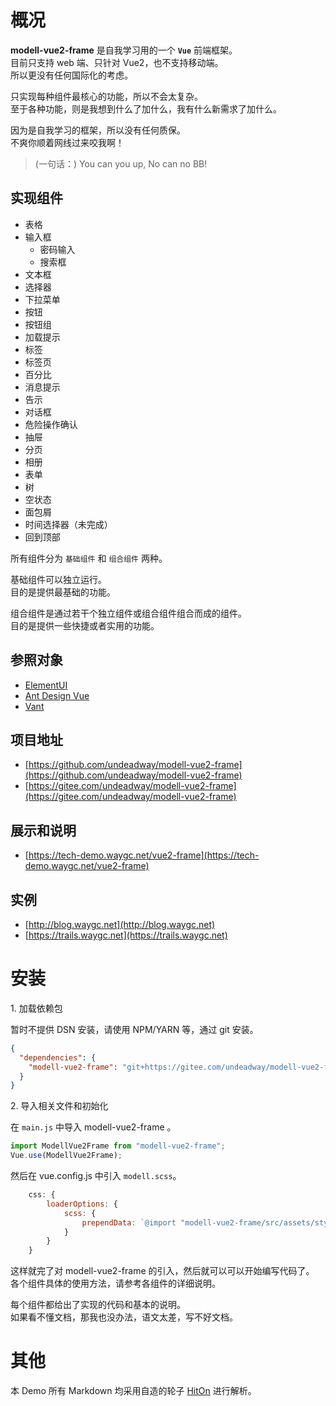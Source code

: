 # 概况

**modell-vue2-frame** 是自我学习用的一个 **`Vue`** 前端框架。  
目前只支持 web 端、只针对 Vue2，也不支持移动端。  
所以更没有任何国际化的考虑。

只实现每种组件最核心的功能，所以不会太复杂。  
至于各种功能，则是我想到什么了加什么，我有什么新需求了加什么。  

因为是自我学习的框架，所以没有任何质保。  
不爽你顺着网线过来咬我啊！

>(一句话：)
> You can you up, No can no BB!

## 实现组件

* 表格
* 输入框
  * 密码输入
  * 搜索框
* 文本框
* 选择器
* 下拉菜单
* 按钮
* 按钮组
* 加载提示
* 标签
* 标签页
* 百分比
* 消息提示
* 告示
* 对话框
* 危险操作确认
* 抽屉
* 分页
* 相册
* 表单
* 树
* 空状态
* 面包屑
* 时间选择器（未完成）
* 回到顶部

所有组件分为 `基础组件` 和 `组合组件` 两种。

基础组件可以独立运行。  
目的是提供最基础的功能。

组合组件是通过若干个独立组件或组合组件组合而成的组件。  
目的是提供一些快捷或者实用的功能。

## 参照对象

* [ElementUI](https://element.eleme.cn/#/zh-CN)
* [Ant Design Vue](https://www.antdv.com/docs/vue/introduce-cn)
* [Vant](https://youzan.github.io/vant/v2/)

## 项目地址

* [https://github.com/undeadway/modell-vue2-frame](https://github.com/undeadway/modell-vue2-frame)
* [https://gitee.com/undeadway/modell-vue2-frame](https://gitee.com/undeadway/modell-vue2-frame)

## 展示和说明

* [https://tech-demo.waygc.net/vue2-frame](https://tech-demo.waygc.net/vue2-frame)

## 实例

* [http://blog.waygc.net](http://blog.waygc.net)
* [https://trails.waygc.net](https://trails.waygc.net)

# 安装

1\. 加载依赖包

暂时不提供 DSN 安装，请使用 NPM/YARN 等，通过 git 安装。

```JSON
{
  "dependencies": {
    "modell-vue2-frame": "git+https://gitee.com/undeadway/modell-vue2-frame#dev"
  }
}
```

2\. 导入相关文件和初始化

在 `main.js` 中导入 modell-vue2-frame 。

```JavaScript
import ModellVue2Frame from "modell-vue2-frame";
Vue.use(ModellVue2Frame);
```

然后在 vue.config.js 中引入 `modell.scss`。

```JavaScript
	css: {
		loaderOptions: {
			scss: {
				prependData: `@import "modell-vue2-frame/src/assets/styles/modell.scss";`
			}
		}
	}
```

这样就完了对 modell-vue2-frame 的引入，然后就可以可以开始编写代码了。  
各个组件具体的使用方法，请参考各组件的详细说明。

每个组件都给出了实现的代码和基本的说明。  
如果看不懂文档，那我也没办法，语文太差，写不好文档。

# 其他

本 Demo 所有 Markdown 均采用自造的轮子 [HitOn](https://github.com/undeadway/hiton) 进行解析。
